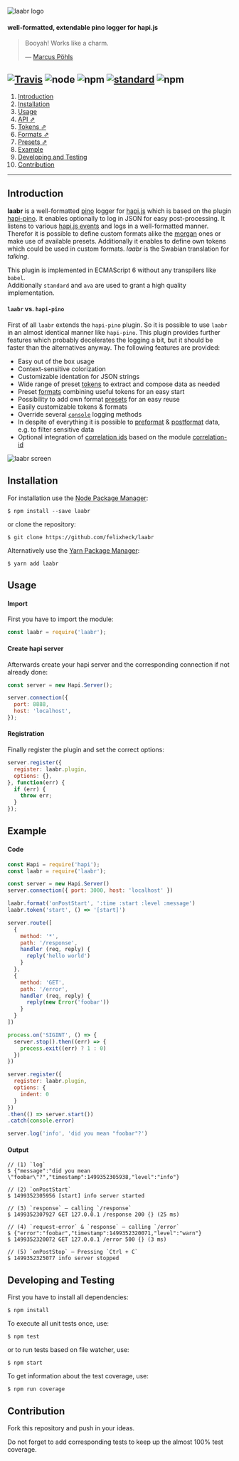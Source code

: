 ![laabr logo](https://github.com/felixheck/laabr/raw/master/assets/logo.png)
#### well-formatted, extendable pino logger for hapi.js

> Booyah! Works like a charm.
>
> &mdash; [Marcus Pöhls](https://futurestud.io/tutorials/author/marcus/)

[![Travis](https://img.shields.io/travis/felixheck/wurst.svg)](https://travis-ci.org/felixheck/laabr/builds/) ![node](https://img.shields.io/node/v/laabr.svg) ![npm](https://img.shields.io/npm/dt/laabr.svg) [![standard](https://img.shields.io/badge/code_style-standard-brightgreen.svg)](http://standardjs.com/) ![npm](https://img.shields.io/npm/l/laabr.svg)
---

1. [Introduction](#introduction)
2. [Installation](#installation)
3. [Usage](#usage)
4. [API ⇗](docs/api.md)
5. [Tokens ⇗](docs/tokens-formats-presets.md#tokens)
5. [Formats ⇗](docs/tokens-formats-presets.md#formats)
7. [Presets ⇗](docs/tokens-formats-presets.md#presets)
8. [Example](#example)
9. [Developing and Testing](#developing-and-testing)
10. [Contribution](#contribution)

---

## Introduction
**laabr** is a well-formatted [pino](https://github.com/pinojs/pino) logger for [hapi.js](https://github.com/hapijs/hapi) which is based on the plugin [hapi-pino](https://github.com/pinojs/hapi-pino). It enables optionally to log in JSON for easy post-processing. It listens to various [hapi.js events](docs/tokens-formats-presets.md#formats) and logs in a well-formatted manner. Therefor it is possible to define custom formats alike the [morgan](https://github.com/expressjs/morgan) ones or make use of available presets. Additionally it enables to define own tokens which could be used in custom formats. *laabr* is the Swabian translation for *talking*.

This plugin is implemented in ECMAScript 6 without any transpilers like `babel`.<br>
Additionally `standard` and `ava` are used to grant a high quality implementation.

#### `laabr` vs. `hapi-pino`
First of all `laabr` extends the `hapi-pino` plugin. So it is possible to use `laabr` in an almost identical manner like `hapi-pino`. This plugin provides further features which probably decelerates the logging a bit, but it should be faster than the alternatives anyway. The following features are provided:

- Easy out of the box usage
- Context-sensitive colorization
- Customizable identation for JSON strings
- Wide range of preset [tokens](docs/tokens-formats-presets.md#tokens) to extract and compose data as needed
- Preset [formats](docs/tokens-formats-presets.md#formats) combining useful tokens for an easy start
- Possibility to add own format [presets](docs/tokens-formats-presets.md#presets) for an easy reuse
- Easily customizable tokens & formats
- Override several [`console`](https://developer.mozilla.org/en-US/docs/Web/API/Console) logging methods
- In despite of everything it is possible to [preformat](docs/api.md#user-content-preformatter) & [postformat](docs/api.md#user-content-postformatter) data, e.g. to filter sensitive data
- Optional integration of [correlation ids](docs/api.md#correlator) based on the module [correlation-id](https://github.com/toboid/correlation-id)

![laabr screen](https://github.com/felixheck/laabr/raw/master/assets/screen.png)

## Installation
For installation use the [Node Package Manager](https://github.com/npm/npm):
```
$ npm install --save laabr
```

or clone the repository:
```
$ git clone https://github.com/felixheck/laabr
```

Alternatively use the [Yarn Package Manager](https://yarnpkg.com):
```
$ yarn add laabr
```

## Usage
#### Import
First you have to import the module:
``` js
const laabr = require('laabr');
```

#### Create hapi server
Afterwards create your hapi server and the corresponding connection if not already done:
``` js
const server = new Hapi.Server();

server.connection({
  port: 8888,
  host: 'localhost',
});
```

#### Registration
Finally register the plugin and set the correct options:
``` js
server.register({
  register: laabr.plugin,
  options: {},
}, function(err) {
  if (err) {
    throw err;
  }
});
```

## Example
#### Code

``` js
const Hapi = require('hapi');
const laabr = require('laabr');

const server = new Hapi.Server()
server.connection({ port: 3000, host: 'localhost' })

laabr.format('onPostStart', ':time :start :level :message')
laabr.token('start', () => '[start]')

server.route([
  {
    method: '*',
    path: '/response',
    handler (req, reply) {
      reply('hello world')
    }
  },
  {
    method: 'GET',
    path: '/error',
    handler (req, reply) {
      reply(new Error('foobar'))
    }
  }
])

process.on('SIGINT', () => {
  server.stop().then((err) => {
    process.exit((err) ? 1 : 0)
  })
})

server.register({
  register: laabr.plugin,
  options: {
    indent: 0
  }
})
.then(() => server.start())
.catch(console.error)

server.log('info', 'did you mean "foobar"?')
```

#### Output

```
// (1) `log`
$ {"message":"did you mean \"foobar\"?","timestamp":1499352305938,"level":"info"}

// (2) `onPostStart`
$ 1499352305956 [start] info server started

// (3) `response` – calling `/response`
$ 1499352307927 GET 127.0.0.1 /response 200 {} (25 ms)

// (4) `request-error` & `response` – calling `/error`
$ {"error":"foobar","timestamp":1499352320071,"level":"warn"}
$ 1499352320072 GET 127.0.0.1 /error 500 {} (3 ms)

// (5) `onPostStop` – Pressing `Ctrl + C`
$ 1499352325077 info server stopped
```

## Developing and Testing
First you have to install all dependencies:
```
$ npm install
```

To execute all unit tests once, use:
```
$ npm test
```

or to run tests based on file watcher, use:
```
$ npm start
```

To get information about the test coverage, use:
```
$ npm run coverage
```

## Contribution
Fork this repository and push in your ideas.

Do not forget to add corresponding tests to keep up the almost 100% test coverage.
